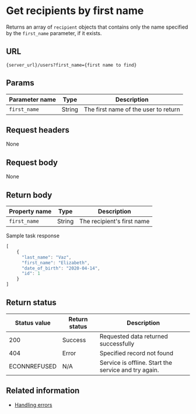 # Get recipients by first name

Returns an array of `recipient` objects that contains only the name specified by the `first_name` parameter, if it exists.

## URL

```shell
{server_url}/users?first_name={first name to find}
```

## Params

| Parameter name | Type | Description |
| -------------- | ------ | ------------ |
| `first_name` | String | The first name of the user to return |

## Request headers

None

## Request body

None

## Return body

| Property name | Type | Description |
| ------------- | ----------- | ----------- |
| `first_name` | String | The recipient's first name |

Sample task response

```js
[
    {
      "last_name": "Vaz",
      "first_name": "Elizabeth",
      "date_of_birth": "2020-04-14",
      "id": 1
    }
]
```

## Return status

| Status value | Return status | Description |
| ------------- | ----------- | ----------- |
| 200 | Success | Requested data returned successfully |
| 404 | Error | Specified record not found |
|  ECONNREFUSED | N/A | Service is offline. Start the service and try again. |

## Related information

* [Handling errors](handling_errors.md)
